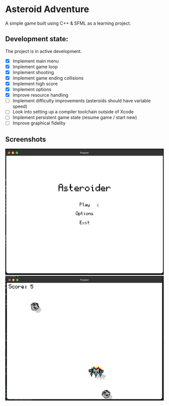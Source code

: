 # Asteroid Adventure

A simple game built using C++ & SFML as a learning project.

## Development state:

The project is in active development.

- [x] Implement main menu
- [x] Implement game loop
- [x] Implement shooting
- [x] Implement game ending collisions
- [x] Implement high score
- [x] Implement options
- [x] Improve resource handling
- [ ] Implement difficulty improvements (asteroids should have variable speed)
- [ ] Look into setting up a compiler toolchain outside of Xcode
- [ ] Implement persistent game state (resume game / start new)
- [ ] Improve graphical fidelity

## Screenshots

![Screenshot 1](screenshot1.png)
![Screenshot 2](screenshot2.png)
